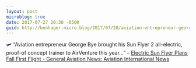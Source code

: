 ```yaml
---
layout: post
microblog: true
date: 2017-07-27 20:38 -0500
guid: http://benhager.micro.blog/2017/07/28/aviation-entrepreneur-george.html
---
```

🛩 “Aviation entrepreneur George Bye brought his Sun Flyer 2 all-electric, proof-of concept trainer to AirVenture this year…” – [Electric Sun Flyer Plans Fall First Flight - General Aviation News: Aviation International News](https://www.ainonline.com/aviation-news/general-aviation/2017-07-26/electric-sun-flyer-plans-fall-first-flight)
